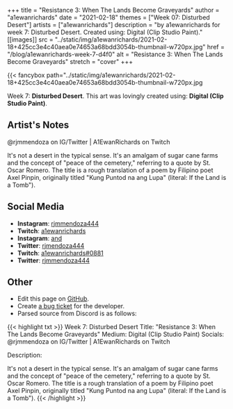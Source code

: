 +++
title =       "Resistance 3: When The Lands Become Graveyards"
author =      "a1ewanrichards"
date =        "2021-02-18"
themes =      ["Week 07: Disturbed Desert"]
artists =     ["a1ewanrichards"]
description = "by a1ewanrichards for week 7: Disturbed Desert. Created using: Digital (Clip Studio Paint)."
[[images]]
              src = "../static/img/a1ewanrichards/2021-02-18+425cc3e4c40aea0e74653a68bdd3054b-thumbnail-w720px.jpg"
              href = "/blog/a1ewanrichards-week-7-d4f0"
              alt = "Resistance 3: When The Lands Become Graveyards"
              stretch = "cover"
+++


{{< fancybox path="../static/img/a1ewanrichards/2021-02-18+425cc3e4c40aea0e74653a68bdd3054b-thumbnail-w720px.jpg

Week 7: **Disturbed Desert**. This art was lovingly created using: **Digital (Clip Studio Paint)**.

## Artist's Notes

@rjmmendoza on IG/Twitter | A1EwanRichards on Twitch



It's not a desert in the typical sense. It's an amalgam of sugar cane farms and the concept of "peace of the cemetery," referring to a quote by St. Oscar Romero. The title is a rough translation of a poem by Filipino poet Axel Pinpin, originally titled "Kung Puntod na ang Lupa" (literal: If the Land is a Tomb").

## Social Media

- **Instagram**: <a href='https://instagram.com/rjmmendoza444' target='_blank'>rjmmendoza444</a>
- **Twitch**: <a href='https://twitch.tv/a1ewanrichards' target='_blank'>a1ewanrichards</a>
- **Instagram**: <a href='https://instagram.com/and' target='_blank'>and</a>
- **Twitter**: <a href='https://twitter.com/rjmendoza444' target='_blank'>rjmendoza444</a>
- **Twitch**: <a href='https://twitch.tv/a1ewanrichards#0881' target='_blank'>a1ewanrichards#0881</a>
- **Twitter**: <a href='https://twitter.com/rjmmendoza444' target='_blank'>rjmmendoza444</a>

## Other

- Edit this page on [GitHub](https://github.com/teaminkling/web-refresh/edit/main/content/blog/a1ewanrichards-week-7-d4f0.md).
- Create [a bug ticket](https://github.com/teaminkling/web-refresh/issues/new?assignees=&labels=bug&template=problem-report.md&title=) for the developer.
- Parsed source from Discord is as follows:

{{< highlight txt >}}
Week 7: Disturbed Desert
Title: "Resistance 3: When The Lands Become Graveyards"
Medium: Digital (Clip Studio Paint)
Socials: @rjmmendoza on IG/Twitter | A1EwanRichards on Twitch

Description: 

It's not a desert in the typical sense. It's an amalgam of sugar cane farms and the concept of "peace of the cemetery," referring to a quote by St. Oscar Romero. The title is a rough translation of a poem by Filipino poet Axel Pinpin, originally titled "Kung Puntod na ang Lupa" (literal: If the Land is a Tomb").
{{< /highlight >}}